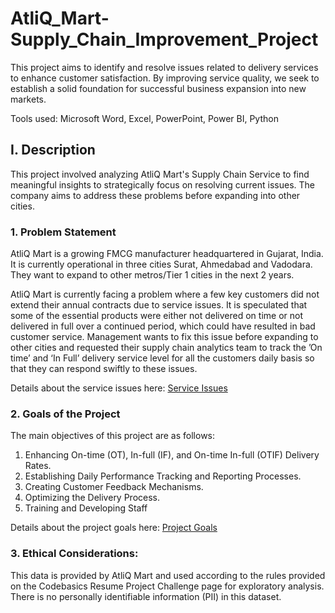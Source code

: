 # AtliQ_Mart-Supply_Chain_Improvement_Project
This project aims to identify and resolve issues related to delivery services to enhance customer satisfaction. By improving service quality, we seek to establish a solid foundation for successful business expansion into new markets.

Tools used: Microsoft Word, Excel, PowerPoint, Power BI, Python

## I. Description
This project involved analyzing AtliQ Mart's Supply Chain Service to find meaningful insights to strategically focus on resolving current issues. The company aims to address these problems before expanding into other cities.

### 1. Problem Statement
AtliQ Mart is a growing FMCG manufacturer headquartered in Gujarat, India. It is currently operational in three cities Surat, Ahmedabad and Vadodara. They want to expand to other metros/Tier 1 cities in the next 2 years.

AtliQ Mart is currently facing a problem where a few key customers did not extend their annual contracts due to service issues. It is speculated that some of the essential products were either not delivered on time or not delivered in full over a continued period, which could have resulted in bad customer service. Management wants to fix this issue before expanding to other cities and requested their supply chain analytics team to track the ’On time’ and ‘In Full’ delivery service level for all the customers daily basis so that they can respond swiftly to these issues.

Details about the service issues here: [Service Issues](docs/Report_Service_Issues.pdf)

### 2. Goals of the Project
The main objectives of this project are as follows:
1. Enhancing On-time (OT), In-full (IF), and On-time In-full (OTIF) Delivery Rates.
2. Establishing Daily Performance Tracking and Reporting Processes.
3. Creating Customer Feedback Mechanisms.
4. Optimizing the Delivery Process.
5. Training and Developing Staff

Details about the project goals here: [Project Goals](docs/Report_Project_Goals.pdf)

### 3. Ethical Considerations:
This data is provided by AtliQ Mart and used according to the rules provided on the Codebasics Resume Project Challenge page for exploratory analysis. There is no personally identifiable information (PII) in this dataset.

